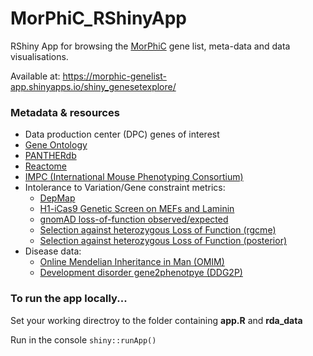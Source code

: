 # MorPhiC_RShinyApp
RShiny App for browsing the [MorPhiC](https://morphic.bio/) gene list, meta-data and data visualisations.

Available at: https://morphic-genelist-app.shinyapps.io/shiny_genesetexplore/

### Metadata & resources
- Data production center (DPC) genes of interest 
- [Gene Ontology](http://geneontology.org/)
- [PANTHERdb](https://www.pantherdb.org/)
- [Reactome](https://reactome.org/)
- [IMPC (International Mouse Phenotyping Consortium)](https://www.mousephenotype.org/)
- Intolerance to Variation/Gene constraint metrics:
  - [DepMap](https://depmap.org/portal/)
  - [H1-iCas9 Genetic Screen on MEFs and Laminin](https://www.sciencedirect.com/science/article/pii/S2211124719302128)
  - [gnomAD loss-of-function observed/expected]()
  - [Selection against heterozygous Loss of Function (rgcme)](https://pubmed.ncbi.nlm.nih.gov/37214792/)
  - [Selection against heterozygous Loss of Function (posterior)](https://www.biorxiv.org/content/10.1101/2023.05.19.541520v1)
- Disease data:
  - [Online Mendelian Inheritance in Man (OMIM)](https://www.omim.org/)
  - [Development disorder gene2phenotpye (DDG2P)](https://www.ebi.ac.uk/gene2phenotype)

### To run the app locally...

Set your working directroy to the folder containing **app.R** and **rda_data**

Run in the console `shiny::runApp()`
